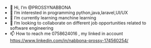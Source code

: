 - 👋 Hi, I’m @PROSSYNABBONA
- 👀 I’m interested in programming python,java,laravel,UI/UX 
- 🌱 I’m currently learning manchine learning
- 💞️ I’m looking to collaborate on different job opportunities related to software engineering
- 📫 How to reach me 0758624016    , my linked in account https://www.linkedin.com/in/nabbona-prossy-174560254/
  

<!---
PROSSYNABBONA/PROSSYNABBONA is a ✨ special ✨ repository because its `README.md` (this file) appears on your GitHub profile.
You can click the Preview link to take a look at your changes.
--->
